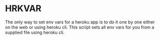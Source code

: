 # HRKVAR
The only way to set env vars for a heroku app is to do it one by one either on the web or using heroku cli. This script sets all env vars for you from a supplied file using heroku cli.
